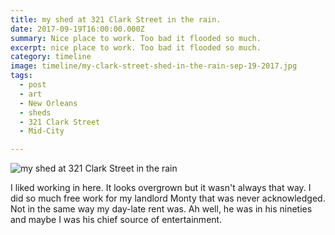 ```yaml
---
title: my shed at 321 Clark Street in the rain.
date: 2017-09-19T16:00:00.000Z
summary: Nice place to work. Too bad it flooded so much.
excerpt: nice place to work. Too bad it flooded so much.
category: timeline
image: timeline/my-clark-street-shed-in-the-rain-sep-19-2017.jpg
tags:
  - post 
  - art
  - New Orleans
  - sheds
  - 321 Clark Street
  - Mid-City

---
```


![my shed at 321 Clark Street in the rain](/static/img/timeline/my-clark-street-shed-in-the-rain-sep-19-2017.jpg "my shed at 321 Clark Street in the rain")

I liked working in here. It looks overgrown but it wasn't always that way. I did so much free work for my landlord Monty that was never acknowledged. Not in the same way my day-late rent was. Ah well, he was in his nineties and maybe I was his chief source of entertainment.